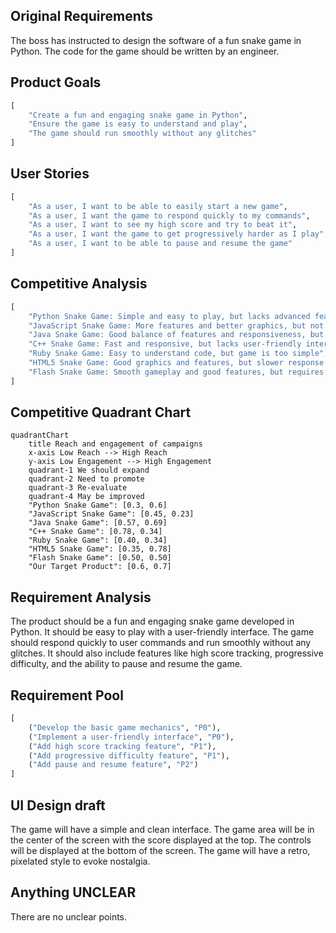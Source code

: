 ## Original Requirements
The boss has instructed to design the software of a fun snake game in Python. The code for the game should be written by an engineer.

## Product Goals
```python
[
    "Create a fun and engaging snake game in Python",
    "Ensure the game is easy to understand and play",
    "The game should run smoothly without any glitches"
]
```

## User Stories
```python
[
    "As a user, I want to be able to easily start a new game",
    "As a user, I want the game to respond quickly to my commands",
    "As a user, I want to see my high score and try to beat it",
    "As a user, I want the game to get progressively harder as I play",
    "As a user, I want to be able to pause and resume the game"
]
```

## Competitive Analysis
```python
[
    "Python Snake Game: Simple and easy to play, but lacks advanced features",
    "JavaScript Snake Game: More features and better graphics, but not as responsive",
    "Java Snake Game: Good balance of features and responsiveness, but complex code",
    "C++ Snake Game: Fast and responsive, but lacks user-friendly interface",
    "Ruby Snake Game: Easy to understand code, but game is too simple",
    "HTML5 Snake Game: Good graphics and features, but slower response times",
    "Flash Snake Game: Smooth gameplay and good features, but requires Flash player"
]
```

## Competitive Quadrant Chart
```mermaid
quadrantChart
    title Reach and engagement of campaigns
    x-axis Low Reach --> High Reach
    y-axis Low Engagement --> High Engagement
    quadrant-1 We should expand
    quadrant-2 Need to promote
    quadrant-3 Re-evaluate
    quadrant-4 May be improved
    "Python Snake Game": [0.3, 0.6]
    "JavaScript Snake Game": [0.45, 0.23]
    "Java Snake Game": [0.57, 0.69]
    "C++ Snake Game": [0.78, 0.34]
    "Ruby Snake Game": [0.40, 0.34]
    "HTML5 Snake Game": [0.35, 0.78]
    "Flash Snake Game": [0.50, 0.50]
    "Our Target Product": [0.6, 0.7]
```

## Requirement Analysis
The product should be a fun and engaging snake game developed in Python. It should be easy to play with a user-friendly interface. The game should respond quickly to user commands and run smoothly without any glitches. It should also include features like high score tracking, progressive difficulty, and the ability to pause and resume the game.

## Requirement Pool
```python
[
    ("Develop the basic game mechanics", "P0"),
    ("Implement a user-friendly interface", "P0"),
    ("Add high score tracking feature", "P1"),
    ("Add progressive difficulty feature", "P1"),
    ("Add pause and resume feature", "P2")
]
```

## UI Design draft
The game will have a simple and clean interface. The game area will be in the center of the screen with the score displayed at the top. The controls will be displayed at the bottom of the screen. The game will have a retro, pixelated style to evoke nostalgia.

## Anything UNCLEAR
There are no unclear points.